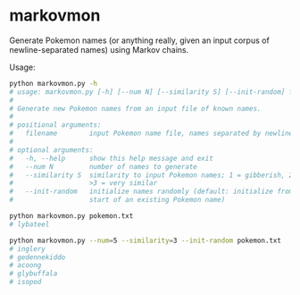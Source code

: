 # markovmon

Generate Pokemon names (or anything really, given an input corpus of newline-separated names) using Markov chains.

Usage:

```bash
python markovmon.py -h
# usage: markovmon.py [-h] [--num N] [--similarity S] [--init-random] filename
# 
# Generate new Pokemon names from an input file of known names.
# 
# positional arguments:
#   filename        input Pokemon name file, names separated by newlines
# 
# optional arguments:
#   -h, --help      show this help message and exit
#   --num N         number of names to generate
#   --similarity S  similarity to input Pokemon names; 1 = gibberish, 2 = okay,
#                   >3 = very similar
#   --init-random   initialize names randomly (default: initialize from the
#                   start of an existing Pokemon name)

python markovmon.py pokemon.txt
# lybateel

python markovmon.py --num=5 --similarity=3 --init-random pokemon.txt
# inglery
# gedennekiddo
# acoong
# glybuffala
# isopod
```
